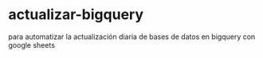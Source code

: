 # actualizar-bigquery
para automatizar la actualización diaria de bases de datos en bigquery con google sheets
